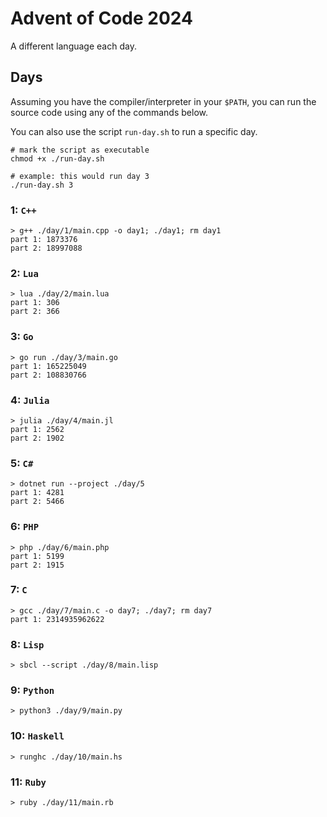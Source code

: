 # Advent of Code 2024
A different language each day. 
## Days
Assuming you have the compiler/interpreter in your `$PATH`, you can run the source code using any of the commands below.

You can also use the script `run-day.sh` to run a specific day.
```
# mark the script as executable
chmod +x ./run-day.sh

# example: this would run day 3
./run-day.sh 3
```

### 1: `C++`
```
> g++ ./day/1/main.cpp -o day1; ./day1; rm day1
part 1: 1873376
part 2: 18997088
```
### 2: `Lua`
```
> lua ./day/2/main.lua
part 1: 306
part 2: 366
```
### 3: `Go`
```
> go run ./day/3/main.go
part 1: 165225049
part 2: 108830766
```
### 4: `Julia`
```
> julia ./day/4/main.jl
part 1: 2562
part 2: 1902
```
### 5: `C#`
```
> dotnet run --project ./day/5
part 1: 4281
part 2: 5466
```
### 6: `PHP`
```
> php ./day/6/main.php
part 1: 5199
part 2: 1915
```
### 7: `C`
```
> gcc ./day/7/main.c -o day7; ./day7; rm day7
part 1: 2314935962622
```
### 8: `Lisp`
```
> sbcl --script ./day/8/main.lisp
```
### 9: `Python`
```
> python3 ./day/9/main.py
```
### 10: `Haskell`
```
> runghc ./day/10/main.hs
```
### 11: `Ruby`
```
> ruby ./day/11/main.rb
```